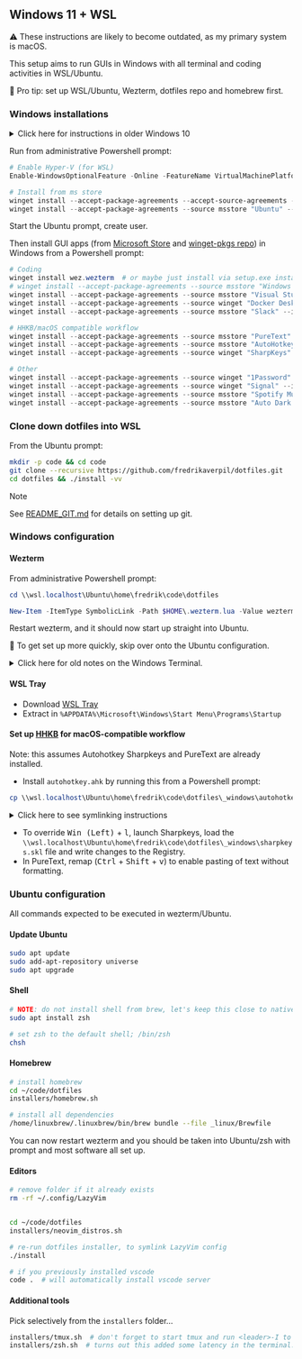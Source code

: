 ## Windows 11 + WSL

⚠️ These instructions are likely to become outdated, as my primary system is macOS.

This setup aims to run GUIs in Windows with all terminal and coding activities in WSL/Ubuntu.

🎒 Pro tip: set up WSL/Ubuntu, Wezterm, dotfiles repo and homebrew first.

### Windows installations

<details>
  <summary>Click here for instructions in older Windows 10</summary>

```powershell
# prerequisites
Enable-WindowsOptionalFeature -Online -FeatureName VirtualMachinePlatform -NoRestart
wsl --install
wsl --list --online

# reboot!

# if wsl installed "Ubuntu":
wsl --terminate Ubuntu
wsl --unregister Ubuntu

# install!
wsl --install --distribution Ubuntu

# get winget by downloading "App Installer" from the Microsoft Store:
# https://www.microsoft.com/en-us/p/app-installer/9nblggh4nns1
```

</details>

Run from administrative Powershell prompt:

```powershell
# Enable Hyper-V (for WSL)
Enable-WindowsOptionalFeature -Online -FeatureName VirtualMachinePlatform -NoRestart

# Install from ms store
winget install --accept-package-agreements --accept-source-agreements --source msstore "Windows Subsystem for Linux" --id 9P9TQF7MRM4R
winget install --accept-package-agreements --source msstore "Ubuntu" --id 9PDXGNCFSCZV
```

Start the Ubuntu prompt, create user.

Then install GUI apps (from [Microsoft Store](https://www.microsoft.com/en-us/store/apps/windows) and [winget-pkgs repo](https://github.com/microsoft/winget-pkgs)) in Windows from a Powershell prompt:

```powershell
# Coding
winget install wez.wezterm  # or maybe just install via setup.exe installer...?
# winget install --accept-package-agreements --source msstore "Windows Terminal" --id 9N0DX20HK701
winget install --accept-package-agreements --source msstore "Visual Studio Code" --id XP9KHM4BK9FZ7Q
winget install --accept-package-agreements --source winget "Docker Desktop" --id "Docker.DockerDesktop"
winget install --accept-package-agreements --source msstore "Slack" --id "9WZDNCRDK3WP"

# HHKB/macOS compatible workflow
winget install --accept-package-agreements --source msstore "PureText" --id 9PKJV6319QTL
winget install --accept-package-agreements --source msstore "AutoHotkey Store Edition" --id 9NQ8Q8J78637
winget install --accept-package-agreements --source winget "SharpKeys" --id "RandyRants.SharpKeys"

# Other
winget install --accept-package-agreements --source winget "1Password" --id "AgileBits.1Password"
winget install --accept-package-agreements --source winget "Signal" --id "OpenWhisperSystems.Signal"
winget install --accept-package-agreements --source msstore "Spotify Music" --id 9NCBCSZSJRSB
winget install --accept-package-agreements --source msstore "Auto Dark Mode" --id XP8JK4HZBVF435
```

### Clone down dotfiles into WSL

From the Ubuntu prompt:

```bash
mkdir -p code && cd code
git clone --recursive https://github.com/fredrikaverpil/dotfiles.git
cd dotfiles && ./install -vv
```

> [!NOTE]
> See [README_GIT.md](README_GIT.md) for details on setting up git.

### Windows configuration

#### Wezterm

From administrative Powershell prompt:

```powershell
cd \\wsl.localhost\Ubuntu\home\fredrik\code\dotfiles

New-Item -ItemType SymbolicLink -Path $HOME\.wezterm.lua -Value wezterm.lua
```

Restart wezterm, and it should now start up straight into Ubuntu.

🎒 To get set up more quickly, skip over onto the Ubuntu configuration.

<details>
  <summary>Click here for old notes on the Windows Terminal.</summary>

#### Windows Terminal

Run from administrative Powershell prompt:

```powershell
# Remove original settings.json
rm $HOME\AppData\Local\Packages\Microsoft.WindowsTerminal_8wekyb3d8bbwe\LocalState\settings.json

# Create symlink into WSL2's dotfiles repo
cd \\wsl.localhost\Ubuntu\home\fredrik\code\dotfiles

New-Item -ItemType SymbolicLink -Path $HOME\AppData\Local\Packages\Microsoft.WindowsTerminal_8wekyb3d8bbwe\LocalState\settings.json -Value _windows\terminal_settings.json
```

</details>

#### WSL Tray

- Download [WSL Tray](https://github.com/yzgyyang/wsl-tray/releases)
- Extract in `%APPDATA%\Microsoft\Windows\Start Menu\Programs\Startup`

#### Set up [HHKB](https://happyhackingkb.com/) for macOS-compatible workflow

Note: this assumes Autohotkey Sharpkeys and PureText are already installed.

- Install `autohotkey.ahk` by running this from a Powershell prompt:

```powershell
cp \\wsl.localhost\Ubuntu\home\fredrik\code\dotfiles\_windows\autohotkey.ahk "$env:APPDATA\Microsoft\Windows\Start Menu\Programs\Startup\autohotkey.ahk"
```

<details>
  <summary>Click here to see symlinking instructions</summary>

:warning: If WSL is not running, the AutoHotkey script won't run. Therefore, I default to copying the file into place.

Symlinking can be done, instead of copying the `autohotkey.ahk`, from an administrative Powershell prompt:

```powershell
New-Item -ItemType SymbolicLink -Path "$env:APPDATA\Microsoft\Windows\Start Menu\Programs\Startup\autohotkey.ahk" -Value _windows\autohotkey.ahk
```

</details>

- To override <kbd>Win (Left)</kbd> + <kbd>l</kbd>, launch Sharpkeys, load the `\\wsl.localhost\Ubuntu\home\fredrik\code\dotfiles\_windows\sharpkeys.skl` file and write changes to the Registry.
- In PureText, remap (<kbd>Ctrl</kbd> + <kbd>Shift</kbd> + <kbd>v</kbd>) to enable pasting of text without formatting.

### Ubuntu configuration

All commands expected to be executed in wezterm/Ubuntu.

#### Update Ubuntu

```bash
sudo apt update
sudo add-apt-repository universe
sudo apt upgrade
```

#### Shell

```bash
# NOTE: do not install shell from brew, let's keep this close to native
sudo apt install zsh

# set zsh to the default shell; /bin/zsh
chsh
```

#### Homebrew

```bash
# install homebrew
cd ~/code/dotfiles
installers/homebrew.sh

# install all dependencies
/home/linuxbrew/.linuxbrew/bin/brew bundle --file _linux/Brewfile
```

You can now restart wezterm and you should be taken into Ubuntu/zsh with prompt and most software all set up.

#### Editors

```bash
# remove folder if it already exists
rm -rf ~/.config/LazyVim


cd ~/code/dotfiles
installers/neovim_distros.sh

# re-run dotfiles installer, to symlink LazyVim config
./install
```

```bash
# if you previously installed vscode
code .  # will automatically install vscode server
```

#### Additional tools

Pick selectively from the `installers` folder...

```bash
installers/tmux.sh  # don't forget to start tmux and run <leader>-I to install plugins.
installers/zsh.sh  # turns out this added some latency in the terminal.
```
